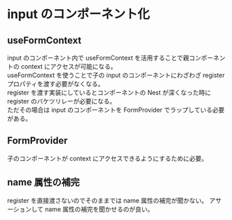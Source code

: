 # input のコンポーネント化

## useFormContext

input のコンポーネント内で useFormContext を活用することで親コンポーネントの context にアクセスが可能になる。<br>
useFormContext を使うことで子の input のコンポーネントにわざわざ register プロパティを渡す必要がなくなる。<br>
register を渡す実装にしているとコンポーネントの Nest が深くなった時に register のバケツリレーが必要になる。<br>
ただその場合は input のコンポーネントを FormProvider でラップしている必要がある。

## FormProvider

子のコンポーネントが context にアクセスできるようにするために必要。

## name 属性の補完

register を直接渡さないのでそのままでは name 属性の補完が聞かない。
アサーションして name 属性の補完を聞かせるのが良い。

